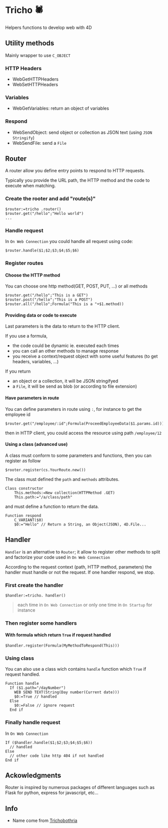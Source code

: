 # Tricho 🕷

Helpers functions to develop web with 4D

## Utility methods

Mainly wrapper to use `C_OBJECT`

### HTTP Headers

- WebGetHTTPHeaders
- WebSetHTTPHeaders

### Variables

- WebGetVariables: return an object of variables

### Respond

- WebSendObject: send object or collection as JSON text (using `JSON Stringify`)
- WebSendFile: send a `File`

## Router

A router allow you define entry points to respond to HTTP requests.

Typically you provide the URL path, the HTTP method and the code to execute when matching.

### Create the rooter and add "route(s)"

```4d
$router:=tricho .router()
$router.get("/hello";"Hello world")
...
```

### Handle request

In `On Web Connection` you could handle all request using code:

```4d
$router.handle($1;$2;$3;$4;$5;$6)
```

### Register routes

#### Choose the HTTP method

You can choose one http method(GET, POST, PUT, ...) or all methods

```4d
$router.get("/hello";"This is a GET")
$router.post("/hello";"This is a POST")
$router.all("/hello";Formula("This is a "+$1.method))
```

#### Providing data or code to execute

Last parameters is the data to return to the HTTP client.

If you use a formula, 
- the code could be dynamic ie. executed each times
- you can call an other methods to manage response
- you receive a context/request object with some useful features (to get headers, variables, ...)

If you return 
- an object or a collection, it will be JSON stringifyed
- a `File`, it will be send as blob (or according to file extension)

#### Have parameters in route

You can define parameters in route using `:`, for instance to get the employee id

```4d
$router.get("/employee/:id";Formula(ProceedEmployeeData($1.params.id)))
```

then in HTTP client, you could access the resource using path `/employee/12`

#### Using a class (advanced use)

A class must conform to some parameters and functions, then you can register as follow

```4d
$rooter.register(cs.YourRoute.new()) 
```

The class must defined the `path` and `methods` attributes.

```4d
Class constructor
	This.methods:=New collection(HTTPMethod .GET)
	This.path:="/a/class/path"
```

and must define a function to return the data.

```4d
Function respond
	C_VARIANT($0)
	$0:="Hello" // Return a String, an Object(JSON), 4D.File...
```

## Handler

`Handler` is an alternative to `Router`; it allow to register other methods to split and factorize your code used in `On Web Connection`

According to the request context (path, HTTP method, parameters) the handler must handle or not the request. If one handler respond, we stop.

### First create the handler

```4d
$handler:=tricho. handler()
```

> each time in `On Web Connection` or  only one time in `On Startup` for instance

### Then register some handlers

#### With formula which return `True` if request handled

```4d
$handler.register(Formula(MyMethodToRespond(This)))
```

### Using class

You can also use a class wich contains `handle` function which `True` if request handled.

```4d
Function handle
  If ($1.path="/dayNumber")
    WEB SEND TEXT(String(Day number(Current date)))
    $0:=True // handled
  Else
    $0:=False // ignore request
  End if
```

### Finally handle request

In  `On Web Connection`

```4d
If ($handler.handle($1;$2;$3;$4;$5;$6))
  // handled
Else
  // other code like http 404 if not handled
End if
```

## Ackowledgments

Router is inspired by numerous packages of different languages such as Flask for python, express for javascript, etc...

## Info

- Name come from [Trichobothria](https://en.m.wikipedia.org/wiki/Trichobothria)


